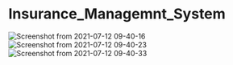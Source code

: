 # Insurance_Managemnt_System

![Screenshot from 2021-07-12 09-40-16](https://user-images.githubusercontent.com/55847412/125227762-4789a500-e2f5-11eb-9f71-def5de12a367.png)
![Screenshot from 2021-07-12 09-40-23](https://user-images.githubusercontent.com/55847412/125227770-49536880-e2f5-11eb-9100-31894a24481f.png)
![Screenshot from 2021-07-12 09-40-33](https://user-images.githubusercontent.com/55847412/125227771-4a849580-e2f5-11eb-800b-a2401625460c.png)
